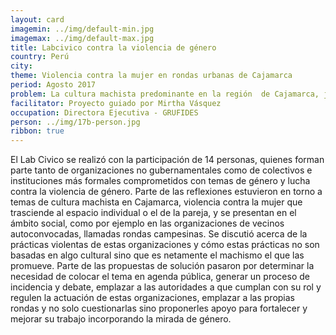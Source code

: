 ```yaml
---
layout: card
imagemin: ../img/default-min.jpg
imagemax: ../img/default-max.jpg
title: Labcivico contra la violencia de género
country: Perú
city:
theme: Violencia contra la mujer en rondas urbanas de Cajamarca
period: Agosto 2017
problem: La cultura machista predominante en la región  de Cajamarca, justifica y naturaliza la violencia contra la mujer en espacios como las rondas urbanas.
facilitator: Proyecto guiado por Mirtha Vásquez
occupation: Directora Ejecutiva - GRUFIDES
person: ../img/17b-person.jpg
ribbon: true
---
```


El Lab Civico se realizó con la participación de 14 personas, quienes forman parte tanto de organizaciones no gubernamentales como de colectivos e instituciones más formales comprometidos con temas de género y lucha contra la violencia de género. Parte de las reflexiones estuvieron en torno a temas de cultura machista en Cajamarca, violencia contra la mujer que trasciende al espacio individual o el de la pareja, y se presentan en el ámbito social, como por ejemplo en las organizaciones de vecinos autoconvocadas, llamadas rondas campesinas. Se discutió acerca de la prácticas violentas de estas organizaciones y cómo estas prácticas no son basadas en algo cultural sino que es netamente el machismo el que las promueve.  Parte de las propuestas de solución pasaron por determinar la necesidad de colocar el tema en agenda pública, generar un proceso de incidencia y debate, emplazar a las autoridades a que cumplan con su rol y regulen la actuación de estas organizaciones, emplazar a las propias rondas y no solo cuestionarlas sino proponerles apoyo para fortalecer y mejorar su trabajo incorporando la mirada de género.                             
